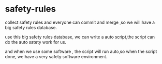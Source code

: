 # safety-rules
collect safety rules and everyone can commit and merge ,so we will have a big safety rules database.

use this big safety rules database, we can write a auto script,the script can do the auto satety work for us.

and  when we use some software , the script will run auto,so when the script done, we have a very safety software environment.
